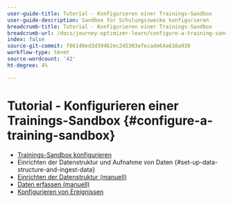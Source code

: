 ```yaml
---
user-guide-title: Tutorial - Konfigurieren einer Trainings-Sandbox
user-guide-description: Sandbox für Schulungszwecke konfigurieren
breadcrumb-title: Tutorial - Konfigurieren einer Trainings-Sandbox
breadcrumb-url: /docs/journey-optimizer-learn/configure-a-training-sandbox/introduction-and-prerequisites.html
index: false
source-git-commit: f86140ed3d39462ec245303efecade64a610a938
workflow-type: tm+mt
source-wordcount: '42'
ht-degree: 4%

---
```



# Tutorial - Konfigurieren einer Trainings-Sandbox {#configure-a-training-sandbox}

+ [Trainings-Sandbox konfigurieren](/help/tutorial-configure-a-training-sandbox/introduction-and-prerequisites.md)
+ Einrichten der Datenstruktur und Aufnahme von Daten {#set-up-data-structure-and-ingest-data}
+ [Einrichten der Datenstruktur (manuell)](/help/tutorial-configure-a-training-sandbox/manual-data-set-up.md)
+ [Daten erfassen (manuell)](/help/tutorial-configure-a-training-sandbox/manual-data-ingestion.md)
+ [Konfigurieren von Ereignissen](/help/tutorial-configure-a-training-sandbox/configure-events.md)
